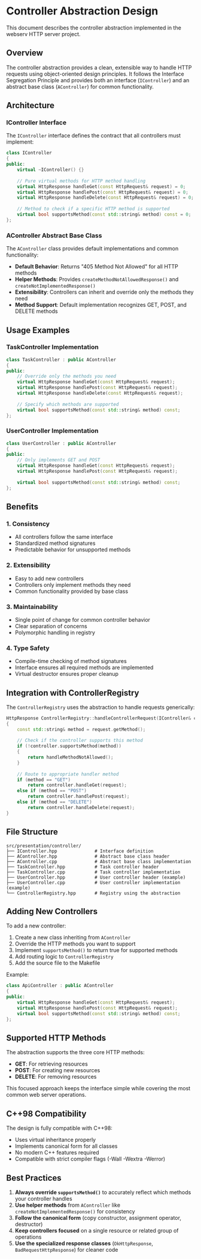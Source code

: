 # Controller Abstraction Design

This document describes the controller abstraction implemented in the webserv HTTP server project.

## Overview

The controller abstraction provides a clean, extensible way to handle HTTP requests using object-oriented design principles. It follows the Interface Segregation Principle and provides both an interface (`IController`) and an abstract base class (`AController`) for common functionality.

## Architecture

### IController Interface

The `IController` interface defines the contract that all controllers must implement:

```cpp
class IController
{
public:
    virtual ~IController() {}
    
    // Pure virtual methods for HTTP method handling
    virtual HttpResponse handleGet(const HttpRequest& request) = 0;
    virtual HttpResponse handlePost(const HttpRequest& request) = 0;
    virtual HttpResponse handleDelete(const HttpRequest& request) = 0;
    
    // Method to check if a specific HTTP method is supported
    virtual bool supportsMethod(const std::string& method) const = 0;
};
```

### AController Abstract Base Class

The `AController` class provides default implementations and common functionality:

- **Default Behavior**: Returns "405 Method Not Allowed" for all HTTP methods
- **Helper Methods**: Provides `createMethodNotAllowedResponse()` and `createNotImplementedResponse()`
- **Extensibility**: Controllers can inherit and override only the methods they need
- **Method Support**: Default implementation recognizes GET, POST, and DELETE methods

## Usage Examples

### TaskController Implementation

```cpp
class TaskController : public AController
{
public:
    // Override only the methods you need
    virtual HttpResponse handleGet(const HttpRequest& request);
    virtual HttpResponse handlePost(const HttpRequest& request);
    virtual HttpResponse handleDelete(const HttpRequest& request);
    
    // Specify which methods are supported
    virtual bool supportsMethod(const std::string& method) const;
};
```

### UserController Implementation

```cpp
class UserController : public AController
{
public:
    // Only implements GET and POST
    virtual HttpResponse handleGet(const HttpRequest& request);
    virtual HttpResponse handlePost(const HttpRequest& request);
    
    virtual bool supportsMethod(const std::string& method) const;
};
```

## Benefits

### 1. Consistency
- All controllers follow the same interface
- Standardized method signatures
- Predictable behavior for unsupported methods

### 2. Extensibility
- Easy to add new controllers
- Controllers only implement methods they need
- Common functionality provided by base class

### 3. Maintainability
- Single point of change for common controller behavior
- Clear separation of concerns
- Polymorphic handling in registry

### 4. Type Safety
- Compile-time checking of method signatures
- Interface ensures all required methods are implemented
- Virtual destructor ensures proper cleanup

## Integration with ControllerRegistry

The `ControllerRegistry` uses the abstraction to handle requests generically:

```cpp
HttpResponse ControllerRegistry::handleControllerRequest(IController& controller, const HttpRequest& request)
{
    const std::string& method = request.getMethod();
    
    // Check if the controller supports this method
    if (!controller.supportsMethod(method))
    {
        return handleMethodNotAllowed();
    }
    
    // Route to appropriate handler method
    if (method == "GET")
        return controller.handleGet(request);
    else if (method == "POST")
        return controller.handlePost(request);
    else if (method == "DELETE")
        return controller.handleDelete(request);
}
```

## File Structure

```
src/presentation/controller/
├── IController.hpp              # Interface definition
├── AController.hpp              # Abstract base class header
├── AController.cpp              # Abstract base class implementation
├── TaskController.hpp           # Task controller header
├── TaskController.cpp           # Task controller implementation
├── UserController.hpp           # User controller header (example)
├── UserController.cpp           # User controller implementation (example)
└── ControllerRegistry.hpp       # Registry using the abstraction
```

## Adding New Controllers

To add a new controller:

1. Create a new class inheriting from `AController`
2. Override the HTTP methods you want to support
3. Implement `supportsMethod()` to return true for supported methods
4. Add routing logic to `ControllerRegistry`
5. Add the source file to the Makefile

Example:
```cpp
class ApiController : public AController
{
public:
    virtual HttpResponse handleGet(const HttpRequest& request);
    virtual HttpResponse handlePost(const HttpRequest& request);
    virtual bool supportsMethod(const std::string& method) const;
};
```

## Supported HTTP Methods

The abstraction supports the three core HTTP methods:
- **GET**: For retrieving resources
- **POST**: For creating new resources
- **DELETE**: For removing resources

This focused approach keeps the interface simple while covering the most common web server operations.

## C++98 Compatibility

The design is fully compatible with C++98:
- Uses virtual inheritance properly
- Implements canonical form for all classes
- No modern C++ features required
- Compatible with strict compiler flags (-Wall -Wextra -Werror)

## Best Practices

1. **Always override `supportsMethod()`** to accurately reflect which methods your controller handles
2. **Use helper methods** from `AController` like `createNotImplementedResponse()` for consistency
3. **Follow the canonical form** (copy constructor, assignment operator, destructor)
4. **Keep controllers focused** on a single resource or related group of operations
5. **Use the specialized response classes** (`OkHttpResponse`, `BadRequestHttpResponse`) for cleaner code